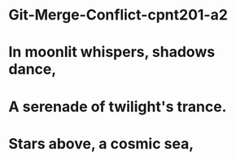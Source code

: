 # Git-Merge-Conflict-cpnt201-a2

# In moonlit whispers, shadows dance,

# A serenade of twilight's trance.

# Stars above, a cosmic sea,